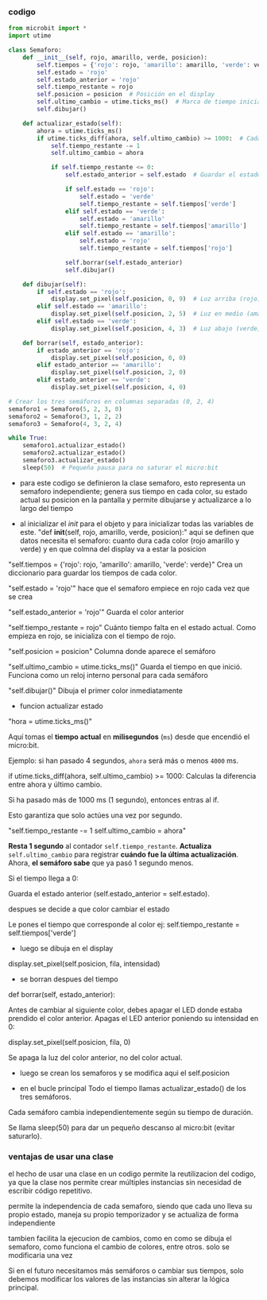 ### codigo 

```py
from microbit import *
import utime

class Semaforo:
    def __init__(self, rojo, amarillo, verde, posicion):
        self.tiempos = {'rojo': rojo, 'amarillo': amarillo, 'verde': verde}
        self.estado = 'rojo'
        self.estado_anterior = 'rojo'
        self.tiempo_restante = rojo
        self.posicion = posicion  # Posición en el display
        self.ultimo_cambio = utime.ticks_ms()  # Marca de tiempo inicial
        self.dibujar()

    def actualizar_estado(self):
        ahora = utime.ticks_ms()
        if utime.ticks_diff(ahora, self.ultimo_cambio) >= 1000:  # Cada 1 segundo
            self.tiempo_restante -= 1
            self.ultimo_cambio = ahora

            if self.tiempo_restante <= 0:
                self.estado_anterior = self.estado  # Guardar el estado anterior antes de cambiar

                if self.estado == 'rojo':
                    self.estado = 'verde'
                    self.tiempo_restante = self.tiempos['verde']
                elif self.estado == 'verde':
                    self.estado = 'amarillo'
                    self.tiempo_restante = self.tiempos['amarillo']
                elif self.estado == 'amarillo':
                    self.estado = 'rojo'
                    self.tiempo_restante = self.tiempos['rojo']

                self.borrar(self.estado_anterior)
                self.dibujar()

    def dibujar(self):
        if self.estado == 'rojo':
            display.set_pixel(self.posicion, 0, 9)  # Luz arriba (rojo)
        elif self.estado == 'amarillo':
            display.set_pixel(self.posicion, 2, 5)  # Luz en medio (amarillo)
        elif self.estado == 'verde':
            display.set_pixel(self.posicion, 4, 3)  # Luz abajo (verde)

    def borrar(self, estado_anterior):
        if estado_anterior == 'rojo':
            display.set_pixel(self.posicion, 0, 0)
        elif estado_anterior == 'amarillo':
            display.set_pixel(self.posicion, 2, 0)
        elif estado_anterior == 'verde':
            display.set_pixel(self.posicion, 4, 0)

# Crear los tres semáforos en columnas separadas (0, 2, 4)
semaforo1 = Semaforo(5, 2, 3, 0)
semaforo2 = Semaforo(3, 1, 2, 2)
semaforo3 = Semaforo(4, 3, 2, 4)

while True:
    semaforo1.actualizar_estado()
    semaforo2.actualizar_estado()
    semaforo3.actualizar_estado()
    sleep(50)  # Pequeña pausa para no saturar el micro:bit

```

- para este codigo se definieron la clase semaforo, esto representa un semaforo independiente; genera sus tiempo en cada color, su estado actual
su posicion en la pantalla y permite dibujarse y actualizarce a lo largo del tiempo 

- al inicializar el _init_ para el objeto y para inicializar todas las variables de este. "def __init__(self, rojo, amarillo, verde, posicion):"
aqui se definen que datos necesita el semaforo: cuanto dura cada color (rojo amarillo y verde) y en que colmna del display va a estar 
la posicion 

"self.tiempos = {'rojo': rojo, 'amarillo': amarillo, 'verde': verde}" Crea un diccionario para guardar los tiempos de cada color.

"self.estado = 'rojo'" hace que el semaforo empiece en rojo cada vez que se crea 

"self.estado_anterior = 'rojo'" Guarda el color anterior

"self.tiempo_restante = rojo"	Cuánto tiempo falta en el estado actual. Como empieza en rojo, se inicializa con el tiempo de rojo.

"self.posicion = posicion"	Columna donde aparece el semáforo

"self.ultimo_cambio = utime.ticks_ms()"	Guarda el tiempo en que inició. Funciona como un reloj interno personal para cada semáforo

"self.dibujar()"	Dibuja el primer color inmediatamente

- funcion actualizar estado

 "hora = utime.ticks_ms()"

Aquí tomas el **tiempo actual** en **milisegundos** (`ms`) desde que encendió el micro:bit.

Ejemplo: si han pasado 4 segundos, `ahora` será más o menos `4000` ms.

if utime.ticks_diff(ahora, self.ultimo_cambio) >= 1000:
Calculas la diferencia entre ahora y último cambio.

Si ha pasado más de 1000 ms (1 segundo), entonces entras al if.

Esto garantiza que solo actúes una vez por segundo.

"self.tiempo_restante -= 1 self.ultimo_cambio = ahora"

**Resta 1 segundo** al contador `self.tiempo_restante`.
**Actualiza** `self.ultimo_cambio` para registrar **cuándo fue la última actualización**.
Ahora, **el semáforo sabe** que ya pasó 1 segundo menos.

Si el tiempo llega a 0:

Guarda el estado anterior (self.estado_anterior = self.estado).

despues se decide a que color cambiar el estado

Le pones el tiempo que corresponde al color ej: self.tiempo_restante = self.tiempos['verde']

- luego se dibuja en el display

display.set_pixel(self.posicion, fila, intensidad)

- se borran despues del tiempo

def borrar(self, estado_anterior):

Antes de cambiar al siguiente color, debes apagar el LED donde estaba prendido el color anterior.
Apagas el LED anterior poniendo su intensidad en 0:

display.set_pixel(self.posicion, fila, 0)

Se apaga la luz del color anterior, no del color actual.

- luego se crean los semaforos y se modifica aqui el self.posicion

- en el bucle principal Todo el tiempo llamas actualizar_estado() de los tres semáforos.

Cada semáforo cambia independientemente según su tiempo de duración.

Se llama sleep(50) para dar un pequeño descanso al micro:bit (evitar saturarlo).

### ventajas de usar una clase 

el hecho de usar una clase en un codigo permite la reutilizacion del codigo, ya que la clase nos permite crear múltiples 
instancias sin necesidad de escribir código repetitivo.

permite la independencia de cada semaforo, siendo que cada uno lleva su propio estado, maneja su propio temporizador y se actualiza de forma
independiente 

tambien facilita la ejecucion de cambios, como en como se dibuja el semaforo, como funciona el cambio de colores, entre otros. solo se modificaria
una vez 

Si en el futuro necesitamos más semáforos o cambiar sus tiempos, solo debemos modificar los valores de las instancias sin alterar 
la lógica principal.






